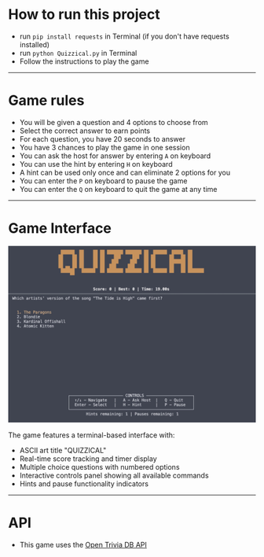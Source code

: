 # How to run this project
- run `pip install requests` in Terminal (if you don't have requests installed)
- run `python Quizzical.py` in Terminal
- Follow the instructions to play the game


---
# Game rules
- You will be given a question and 4 options to choose from
- Select the correct answer to earn points
- For each question, you have 20 seconds to answer
- You have 3 chances to play the game in one session
- You can ask the host for answer by entering `A` on keyboard
- You can use the hint by entering `H` on keyboard
- A hint can be used only once and can eliminate 2 options for you
- You can enter the `P` on keyboard to pause the game
- You can enter the `Q` on keyboard to quit the game at any time


---
# Game Interface
![Game Interface](game_interface.jpg)

The game features a terminal-based interface with:
- ASCII art title "QUIZZICAL"
- Real-time score tracking and timer display
- Multiple choice questions with numbered options
- Interactive controls panel showing all available commands
- Hints and pause functionality indicators


---
# API
- This game uses the [Open Trivia DB API](https://opentdb.com/api_config.php)


